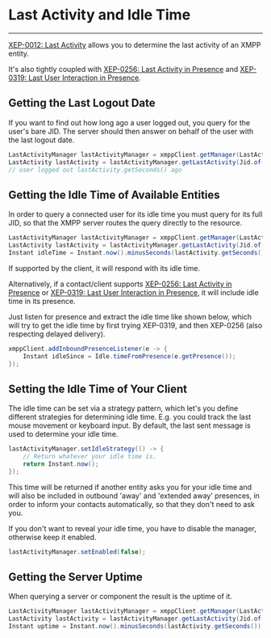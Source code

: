 # Last Activity and Idle Time
---

[XEP-0012: Last Activity][Last Activity] allows you to determine the last activity of an XMPP entity.

It's also tightly coupled with [XEP-0256: Last Activity in Presence][Last Activity in Presence]
and [XEP-0319: Last User Interaction in Presence][Last User Interaction in Presence].

## Getting the Last Logout Date

If you want to find out how long ago a user logged out, you query for the user's bare JID. The server should then answer
on behalf of the user with the last logout date.

```java
LastActivityManager lastActivityManager = xmppClient.getManager(LastActivityManager.class);
LastActivity lastActivity = lastActivityManager.getLastActivity(Jid.of("juliet@im.example.com")).getResult();
// user logged out lastActivity.getSeconds() ago
```

## Getting the Idle Time of Available Entities

In order to query a connected user for its idle time you must query for its full JID, so that the XMPP server routes the
query directly to the resource.

```java
LastActivityManager lastActivityManager = xmppClient.getManager(LastActivityManager.class);
LastActivity lastActivity = lastActivityManager.getLastActivity(Jid.of("juliet@im.example.com/resource"));
Instant idleTime = Instant.now().minusSeconds(lastActivity.getSeconds());
```

If supported by the client, it will respond with its idle time.

Alternatively, if a contact/client supports [XEP-0256: Last Activity in Presence][Last Activity in Presence]
or [XEP-0319: Last User Interaction in Presence][Last User Interaction in Presence], it will include idle time in its
presence.

Just listen for presence and extract the idle time like shown below, which will try to get the idle time by first trying
XEP-0319, and then XEP-0256 (also respecting delayed delivery).

```java
xmppClient.addInboundPresenceListener(e -> {
    Instant idleSince = Idle.timeFromPresence(e.getPresence());
});
```

## Setting the Idle Time of Your Client

The idle time can be set via a strategy pattern, which let's you define different strategies for determining idle time.
E.g. you could track the last mouse movement or keyboard input. By default, the last sent message is used to determine
your idle time.

```java
lastActivityManager.setIdleStrategy(() -> {
    // Return whatever your idle time is.
    return Instant.now();
});
```

This time will be returned if another entity asks you for your idle time and will also be included in outbound 'away'
and 'extended away' presences, in order to inform your contacts automatically, so that they don't need to ask you.

If you don't want to reveal your idle time, you have to disable the manager, otherwise keep it enabled.

```java
lastActivityManager.setEnabled(false);
```

## Getting the Server Uptime

When querying a server or component the result is the uptime of it.

```java
LastActivityManager lastActivityManager = xmppClient.getManager(LastActivityManager.class);
LastActivity lastActivity = lastActivityManager.getLastActivity(Jid.of("im.example.com")).getResult();
Instant uptime = Instant.now().minusSeconds(lastActivity.getSeconds());
```

[Last Activity]: https://xmpp.org/extensions/xep-0012.html "XEP-0012: Last Activity"

[Last Activity in Presence]: https://xmpp.org/extensions/xep-0256.html "XEP-0256: Last Activity in Presence"

[Last User Interaction in Presence]: https://xmpp.org/extensions/xep-0319.html "XEP-0319: Last User Interaction in Presence"